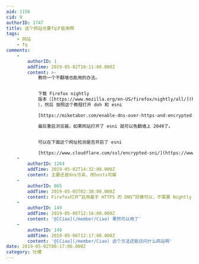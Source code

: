 ```yaml
---
aid: 1156
cid: 9
authorID: 1747
title: 这个网站也要fq才能用啊
tags:
    - 网站
    - fq
comments:
    -
        authorID: 1
        addTime: 2019-05-02T10:11:00.000Z
        content: >-
            教你一个不翻墙也能用的办法。


            下载 Firefox nightly
            版本（[https://www.mozilla.org/en-US/firefox/nightly/all/](https://www.mozilla.org/en-US/firefox/nightly/all/)
            ），然后 按照这个教程打开 doh 和 esni  

            [https://miketabor.com/enable-dns-over-https-and-encrypted-sni-in-firefox/](https://miketabor.com/enable-dns-over-https-and-encrypted-sni-in-firefox/)  

            最后重启浏览器，如果网站打开了 esni 就可以免翻墙上 2049了。


            可以在下面这个网址检测是否开启了 esni  

            [https://www.cloudflare.com/ssl/encrypted-sni/](https://www.cloudflare.com/ssl/encrypted-sni/)
    -
        authorID: 1264
        addTime: 2019-05-02T14:32:00.000Z
        content: 主要还是dns污染，改hosts可解
    -
        authorID: 865
        addTime: 2019-05-05T02:38:00.000Z
        content: Firefox打开“启用基于 HTTPS 的 DNS”好像可以，不需要 Nightly 版本
    -
        authorID: 149
        addTime: 2019-05-06T12:16:00.000Z
        content: '@[Ciao](/member/Ciao) 果然可以用了'
    -
        authorID: 149
        addTime: 2019-05-06T12:17:00.000Z
        content: '@[Ciao](/member/Ciao) 这个方法还能访问什么网站啊'
date: 2019-05-02T06:17:00.000Z
category: 吐槽
---
```



